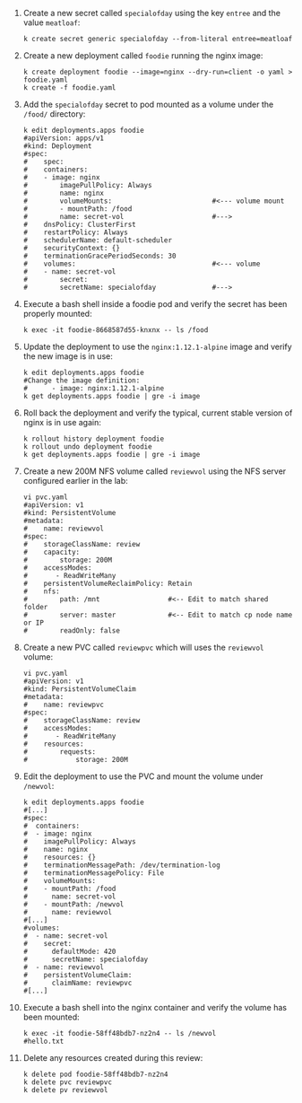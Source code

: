 1. Create a new secret called `specialofday` using the key `entree` and the value `meatloaf`:
    ```
    k create secret generic specialofday --from-literal entree=meatloaf
    ```

2. Create a new deployment called `foodie` running the nginx image:
    ```
    k create deployment foodie --image=nginx --dry-run=client -o yaml > foodie.yaml
    k create -f foodie.yaml
    ```

3. Add the `specialofday` secret to pod mounted as a volume under the `/food/` directory:
    ```
    k edit deployments.apps foodie
    #apiVersion: apps/v1
    #kind: Deployment
    #spec:
    #    spec:
    #    containers:
    #    - image: nginx
    #        imagePullPolicy: Always
    #        name: nginx
    #        volumeMounts:                         #<--- volume mount
    #        - mountPath: /food
    #        name: secret-vol                      #--->
    #    dnsPolicy: ClusterFirst
    #    restartPolicy: Always
    #    schedulerName: default-scheduler
    #    securityContext: {}
    #    terminationGracePeriodSeconds: 30
    #    volumes:                                  #<--- volume
    #    - name: secret-vol
    #        secret:
    #        secretName: specialofday              #--->
    ```

4. Execute a bash shell inside a foodie pod and verify the secret has been properly mounted:
    ```
    k exec -it foodie-8668587d55-knxnx -- ls /food
    ```

5. Update the deployment to use the `nginx:1.12.1-alpine` image and verify the new image is in use:
    ```
    k edit deployments.apps foodie
    #Change the image definition:
    #      - image: nginx:1.12.1-alpine
    k get deployments.apps foodie | gre -i image
    ```

6. Roll back the deployment and verify the typical, current stable version of nginx is in use again:
    ```
    k rollout history deployment foodie
    k rollout undo deployment foodie
    k get deployments.apps foodie | gre -i image
    ```
7. Create a new 200M NFS volume called `reviewvol` using the NFS server configured earlier in the lab:
    ```
    vi pvc.yaml
    #apiVersion: v1
    #kind: PersistentVolume
    #metadata:
    #    name: reviewvol
    #spec:
    #    storageClassName: review
    #    capacity:
    #        storage: 200M
    #    accessModes:
    #       - ReadWriteMany
    #    persistentVolumeReclaimPolicy: Retain
    #    nfs:
    #        path: /mnt                 #<-- Edit to match shared folder
    #        server: master             #<-- Edit to match cp node name or IP
    #        readOnly: false
    ```

8. Create a new PVC called `reviewpvc` which will uses the `reviewvol` volume:
    ```
    vi pvc.yaml
    #apiVersion: v1
    #kind: PersistentVolumeClaim
    #metadata:
    #    name: reviewpvc
    #spec:
    #    storageClassName: review
    #    accessModes:
    #       - ReadWriteMany
    #    resources:
    #        requests:
    #            storage: 200M
    ```

9.  Edit the deployment to use the PVC and mount the volume under `/newvol`:
    ```
    k edit deployments.apps foodie
    #[...]
    #spec:
    #  containers:
    #  - image: nginx
    #    imagePullPolicy: Always
    #    name: nginx
    #    resources: {}
    #    terminationMessagePath: /dev/termination-log
    #    terminationMessagePolicy: File
    #    volumeMounts:
    #    - mountPath: /food
    #      name: secret-vol
    #    - mountPath: /newvol
    #      name: reviewvol
    #[...]
    #volumes:
    #  - name: secret-vol
    #    secret:
    #      defaultMode: 420
    #      secretName: specialofday
    #  - name: reviewvol
    #    persistentVolumeClaim:
    #      claimName: reviewpvc
    #[...]
    ```

10. Execute a bash shell into the nginx container and verify the volume has been mounted:
    ```
    k exec -it foodie-58ff48bdb7-nz2n4 -- ls /newvol
    #hello.txt
    ```
11. Delete any resources created during this review:
    ```
    k delete pod foodie-58ff48bdb7-nz2n4
    k delete pvc reviewpvc
    k delete pv reviewvol
    ```
